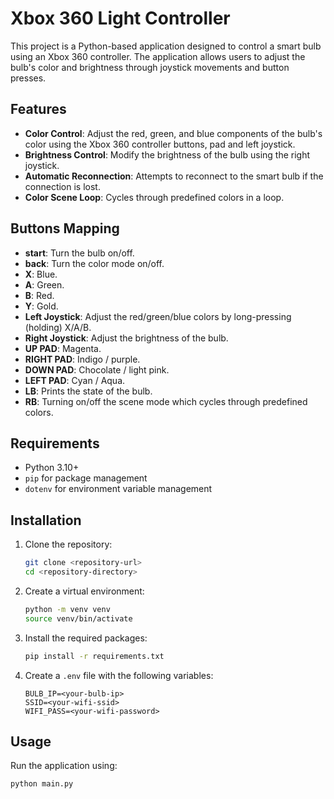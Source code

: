 # Xbox 360 Light Controller

This project is a Python-based application designed to control a smart bulb using an Xbox 360 controller. The application allows users to adjust the bulb's color and brightness through joystick movements and button presses.

## Features

- **Color Control**: Adjust the red, green, and blue components of the bulb's color using the Xbox 360 controller buttons, pad and left joystick.
- **Brightness Control**: Modify the brightness of the bulb using the right joystick.
- **Automatic Reconnection**: Attempts to reconnect to the smart bulb if the connection is lost.
- **Color Scene Loop**: Cycles through predefined colors in a loop.

## Buttons Mapping
- **start**: Turn the bulb on/off.
- **back**: Turn the color mode on/off.
- **X**: Blue.
- **A**: Green.
- **B**: Red.
- **Y**: Gold.
- **Left Joystick**: Adjust the red/green/blue colors by long-pressing (holding) X/A/B.
- **Right Joystick**: Adjust the brightness of the bulb.
- **UP PAD**: Magenta.
- **RIGHT PAD**: Indigo / purple.
- **DOWN PAD**: Chocolate / light pink.
- **LEFT PAD**: Cyan / Aqua.
- **LB**: Prints the state of the bulb.
- **RB**: Turning on/off the scene mode which cycles through predefined colors.

## Requirements

- Python 3.10+
- `pip` for package management
- `dotenv` for environment variable management

## Installation

1. Clone the repository:
    ```sh
    git clone <repository-url>
    cd <repository-directory>
    ```

2. Create a virtual environment:
    ```sh
    python -m venv venv
    source venv/bin/activate
    ```
   
3. Install the required packages:
    ```sh
    pip install -r requirements.txt
    ```

4. Create a `.env` file with the following variables:
    ```env
    BULB_IP=<your-bulb-ip>
    SSID=<your-wifi-ssid>
    WIFI_PASS=<your-wifi-password>
    ```

## Usage

Run the application using:
```sh
python main.py